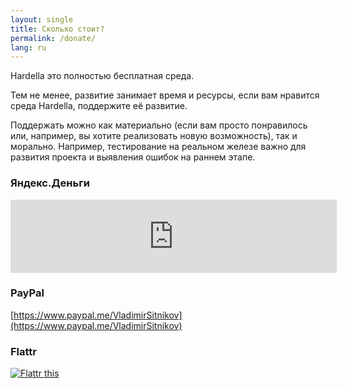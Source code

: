 ```yaml
---
layout: single
title: Сколько стоит?
permalink: /donate/
lang: ru
---
```


Hardella это полностью бесплатная среда.

Тем не менее, развитие занимает время и ресурсы, если вам нравится среда Hardella, поддержите её развитие.

Поддержать можно как материально (если вам просто понравилось или, например, вы хотите реализовать новую возможность), так и морально. Например, тестирование на реальном железе важно для развития проекта и выявления ошибок на раннем этапе. 


### Яндекс.Деньги

<iframe frameborder="0" allowtransparency="true" scrolling="no" src="https://money.yandex.ru/embed/donate.xml?account=410013031807962&quickpay=donate&payment-type-choice=on&mobile-payment-type-choice=on&default-sum=&targets=%D0%9F%D0%BE%D0%B4%D0%B4%D0%B5%D1%80%D0%B6%D0%B0%D1%82%D1%8C+%D1%80%D0%B0%D0%B7%D0%B2%D0%B8%D1%82%D0%B8%D0%B5+%D1%81%D1%80%D0%B5%D0%B4%D1%8B+Hardella+IDE&target-visibility=on&project-name=Hardella+IDE&project-site=https%3A%2F%2Fhardella.com&button-text=01&successURL=" width="522" height="117"></iframe>

### PayPal

[https://www.paypal.me/VladimirSitnikov](https://www.paypal.me/VladimirSitnikov)


### Flattr

<a href="https://flattr.com/submit/auto?fid=gzrox5&url=http%3A%2F%2Fhardella.com%2Fdonate" target="_blank"><img src="//button.flattr.com/flattr-badge-large.png" alt="Flattr this" title="Flattr this" border="0"></a>
